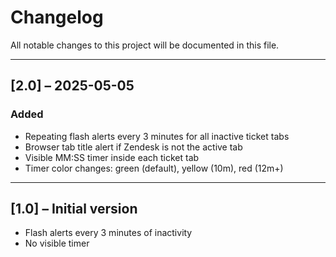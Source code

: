 # Changelog

All notable changes to this project will be documented in this file.

---

## [2.0] – 2025-05-05
### Added
- Repeating flash alerts every 3 minutes for all inactive ticket tabs
- Browser tab title alert if Zendesk is not the active tab
- Visible MM:SS timer inside each ticket tab
- Timer color changes: green (default), yellow (10m), red (12m+)

---

## [1.0] – Initial version
- Flash alerts every 3 minutes of inactivity
- No visible timer
